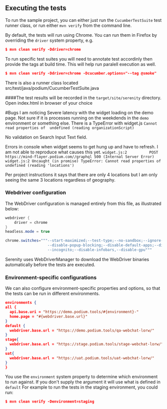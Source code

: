 
## Executing the tests
To run the sample project, you can either just run the `CucumberTestSuite` test runner class, or run either `mvn verify` from the command line.

By default, the tests will run using Chrome. You can run them in Firefox by overriding the `driver` system property, e.g.
```json
$ mvn clean verify -Ddriver=chrome
```

To run specific test suites you will need to annotate test accordinly then provide the tags at build time.  This will help run paralell execution as well.
```json
$ mvn clean verify -Ddriver=chrome -Dcucumber.options="--tag @smoke"
```

There is also a runner class located src/test/java/podium/CucumberTestSuite.java

####The test results will be recorded in the `target/site/serenity` directory.  Open index.html in browser of your choice

#Bugs I am noticing
Severe latency with the widget loading on the demo page.  Not sure if it is processes running on the weekdends
in the `demo` environment or something else.  There is a TypeError with widget.js `Cannot read properties of 
undefined (reading organizationScript)`

No validation on Search Input Text field.  

Errors in console when widget seems to get hung up and have to refresh.  I am not able to reproduce what causes this yet.
`widget.js:2          POST https://mind-flayer.podium.com//graphql 500 (Internal Server Error)`
`widget.js:2 Uncaught (in promise) TypeError: Cannot read properties of undefined (reading 'locations')`

Per project instructions it says that there are only 4 locations but I am only seeing the same 3 locations regardless of geography.

### Webdriver configuration
The WebDriver configuration is managed entirely from this file, as illustrated below:
```java
webdriver {
    driver = chrome
}
headless.mode = true

chrome.switches="""--start-maximized;--test-type;--no-sandbox;--ignore-certificate-errors;
                   --disable-popup-blocking;--disable-default-apps;--disable-extensions-file-access-check;
                   --incognito;--disable-infobars,--disable-gpu"""

```

Serenity uses WebDriverManager to download the WebDriver binaries automatically before the tests are executed.

### Environment-specific configurations
We can also configure environment-specific properties and options, so that the tests can be run in different environments.
```json
environments {
all {
  api.base.uri = "https://demo.podium.tools/#{environment}-"
  home.page = "#{webdriver.base.url}"
}
default {
  webdriver.base.url = "https://demo.podium.tools/qa-webchat-lorw/"
}
stage{
  webdriver.base.url = "https://stage.podium.tools/stage-webchat-lorw/"
}
uat{
  webdriver.base.url = "https://uat.podium.tools/uat-webchat-lorw/"
}
}
```

You use the `environment` system property to determine which environment to run against.  If you don't supply the argument it will use what is defined in `default` For example to run the tests in the staging environment, you could run:
```json
$ mvn clean verify -Denvironment=staging
```


